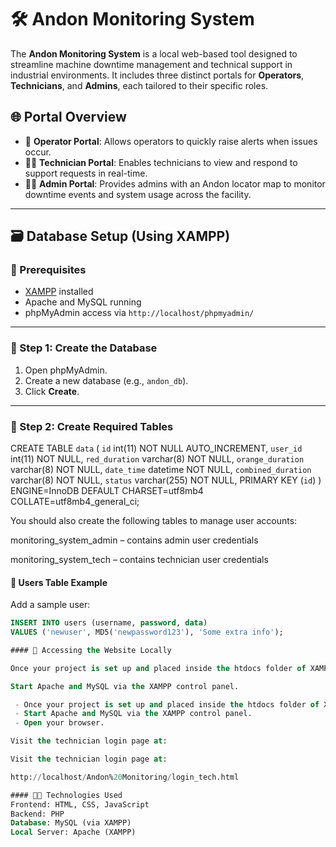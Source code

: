 # 🛠️ Andon Monitoring System

The **Andon Monitoring System** is a local web-based tool designed to streamline machine downtime management and technical support in industrial environments. It includes three distinct portals for **Operators**, **Technicians**, and **Admins**, each tailored to their specific roles.

## 🌐 Portal Overview

- 👷 **Operator Portal**: Allows operators to quickly raise alerts when issues occur.
- 🧑‍🔧 **Technician Portal**: Enables technicians to view and respond to support requests in real-time.
- 🧑‍💼 **Admin Portal**: Provides admins with an Andon locator map to monitor downtime events and system usage across the facility.

---

## 🗃️ Database Setup (Using XAMPP)

### 📌 Prerequisites

- [XAMPP](https://www.apachefriends.org/index.html) installed
- Apache and MySQL running
- phpMyAdmin access via `http://localhost/phpmyadmin/`

---

### 🔧 Step 1: Create the Database

1. Open phpMyAdmin.
2. Create a new database (e.g., `andon_db`).
3. Click **Create**.

---

### 🔧 Step 2: Create Required Tables

CREATE TABLE `data` (
  `id` int(11) NOT NULL AUTO_INCREMENT,
  `user_id` int(11) NOT NULL,
  `red_duration` varchar(8) NOT NULL,
  `orange_duration` varchar(8) NOT NULL,
  `date_time` datetime NOT NULL,
  `combined_duration` varchar(8) NOT NULL,
  `status` varchar(255) NOT NULL,
  PRIMARY KEY (`id`)
) ENGINE=InnoDB DEFAULT CHARSET=utf8mb4 COLLATE=utf8mb4_general_ci;

You should also create the following tables to manage user accounts:

monitoring_system_admin – contains admin user credentials

monitoring_system_tech – contains technician user credentials

#### 📄 Users Table Example

Add a sample user:

```sql
INSERT INTO users (username, password, data) 
VALUES ('newuser', MD5('newpassword123'), 'Some extra info');

#### 🚀 Accessing the Website Locally

Once your project is set up and placed inside the htdocs folder of XAMPP:

Start Apache and MySQL via the XAMPP control panel.

 - Once your project is set up and placed inside the htdocs folder of XAMPP:
 - Start Apache and MySQL via the XAMPP control panel.
 - Open your browser.

Visit the technician login page at:

Visit the technician login page at:

http://localhost/Andon%20Monitoring/login_tech.html

#### 👨‍💻 Technologies Used
Frontend: HTML, CSS, JavaScript
Backend: PHP
Database: MySQL (via XAMPP)
Local Server: Apache (XAMPP)


